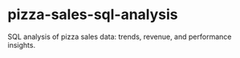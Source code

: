 # pizza-sales-sql-analysis
SQL analysis of pizza sales data: trends, revenue, and performance insights.
